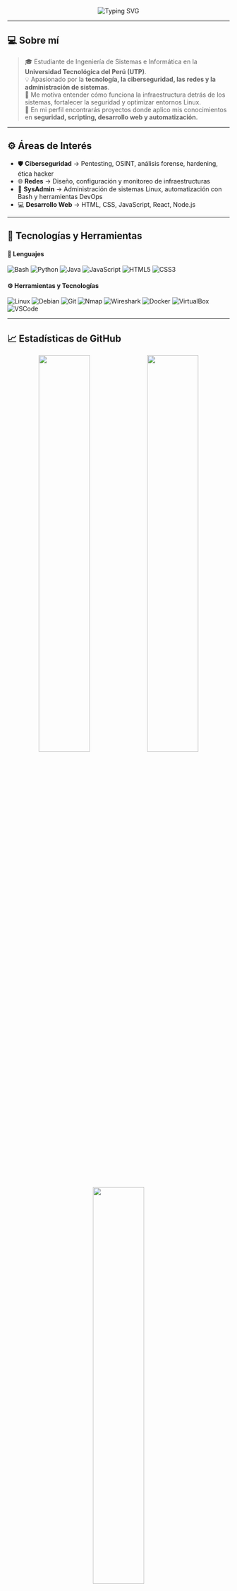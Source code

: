 <!-- Banner animado -->
<p align="center">
  <img src="https://readme-typing-svg.herokuapp.com?font=Fira+Code&size=28&duration=3000&pause=1000&color=00F5D4&center=true&vCenter=true&width=900&lines=👋+Hola%2C+soy+CodeDev;Estudiante+de+Ingeniería+de+Sistemas;Apasionado+por+la+Ciberseguridad;Administrador+de+Sistemas+en+formación;Entusiasta+de+Redes+y+Desarrollo+Web" alt="Typing SVG" />
</p>

---

## 💻 Sobre mí
> 🎓 Estudiante de Ingeniería de Sistemas e Informática en la **Universidad Tecnológica del Perú (UTP)**.  
> 💡 Apasionado por la **tecnología, la ciberseguridad, las redes y la administración de sistemas**.  
> 🧩 Me motiva entender cómo funciona la infraestructura detrás de los sistemas, fortalecer la seguridad y optimizar entornos Linux.  
> 🚀 En mi perfil encontrarás proyectos donde aplico mis conocimientos en **seguridad, scripting, desarrollo web y automatización.**

---

## ⚙️ Áreas de Interés

- 🛡️ **Ciberseguridad** → Pentesting, OSINT, análisis forense, hardening, ética hacker  
- 🌐 **Redes** → Diseño, configuración y monitoreo de infraestructuras  
- 🧮 **SysAdmin** → Administración de sistemas Linux, automatización con Bash y herramientas DevOps  
- 💻 **Desarrollo Web** → HTML, CSS, JavaScript, React, Node.js  

---

## 🧰 Tecnologías y Herramientas

#### 💬 Lenguajes
![Bash](https://img.shields.io/badge/-Bash-000000?style=flat&logo=gnubash)
![Python](https://img.shields.io/badge/-Python-000000?style=flat&logo=python)
![Java](https://img.shields.io/badge/-Java-000000?style=flat&logo=openjdk)
![JavaScript](https://img.shields.io/badge/-JavaScript-000000?style=flat&logo=javascript)
![HTML5](https://img.shields.io/badge/-HTML5-000000?style=flat&logo=HTML5)
![CSS3](https://img.shields.io/badge/-CSS3-000000?style=flat&logo=css3)

#### ⚙️ Herramientas y Tecnologías
![Linux](https://img.shields.io/badge/-Linux-000000?style=flat&logo=linux)
![Debian](https://img.shields.io/badge/-Debian-000000?style=flat&logo=debian)
![Git](https://img.shields.io/badge/-Git-000000?style=flat&logo=git)
![Nmap](https://img.shields.io/badge/-Nmap-000000?style=flat&logo=gnu)
![Wireshark](https://img.shields.io/badge/-Wireshark-000000?style=flat&logo=wireshark)
![Docker](https://img.shields.io/badge/-Docker-000000?style=flat&logo=docker)
![VirtualBox](https://img.shields.io/badge/-VirtualBox-000000?style=flat&logo=virtualbox)
![VSCode](https://img.shields.io/badge/-VSCode-000000?style=flat&logo=visual-studio-code)

---

## 📈 Estadísticas de GitHub

<p align="center">
  <img width="48%" src="https://github-readme-stats.vercel.app/api?username=TU-USUARIO&show_icons=true&theme=tokyonight&hide_border=true" />
  <img width="48%" src="https://github-readme-streak-stats.herokuapp.com/?user=TU-USUARIO&theme=tokyonight&hide_border=true" />
</p>

<p align="center">
  <img width="48%" src="https://github-readme-stats.vercel.app/api/top-langs/?username=TU-USUARIO&layout=compact&theme=tokyonight&hide_border=true" />
</p>

---

## 🌍 Conecta conmigo

<p align="center">
  <a href="https://www.linkedin.com/in/TU-LINKEDIN" target="_blank"><img src="https://img.icons8.com/color/48/linkedin.png"/></a>
  <a href="https://twitter.com/TU-TWITTER" target="_blank"><img src="https://img.icons8.com/color/48/twitter--v1.png"/></a>
  <a href="mailto:TU-CORREO"><img src="https://img.icons8.com/color/48/gmail-new.png"/></a>
  <a href="https://github.com/TU-USUARIO" target="_blank"><img src="https://img.icons8.com/fluency/48/github.png"/></a>
</p>

---

<p align="center">
  <img src="https://komarev.com/ghpvc/?username=TU-USUARIO&label=Profile+Views&color=0e75b6&style=flat" alt="visitas" />
</p>
